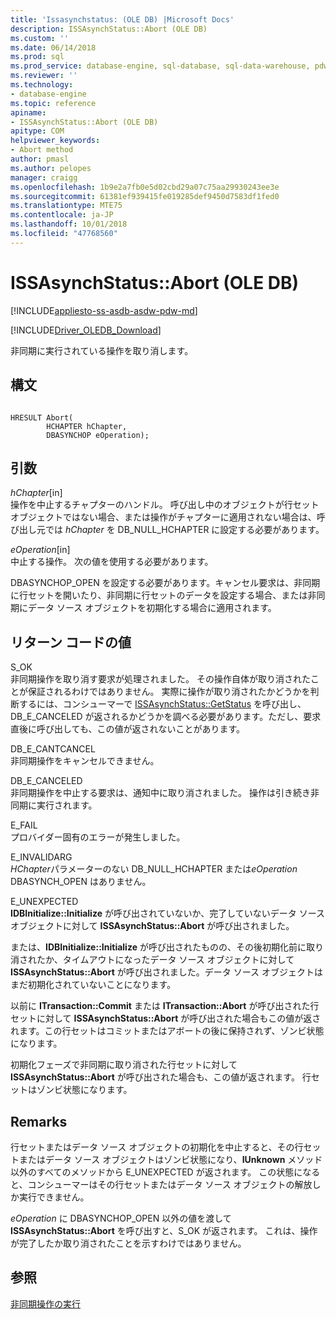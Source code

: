 ```yaml
---
title: 'Issasynchstatus: (OLE DB) |Microsoft Docs'
description: ISSAsynchStatus::Abort (OLE DB)
ms.custom: ''
ms.date: 06/14/2018
ms.prod: sql
ms.prod_service: database-engine, sql-database, sql-data-warehouse, pdw
ms.reviewer: ''
ms.technology:
- database-engine
ms.topic: reference
apiname:
- ISSAsynchStatus::Abort (OLE DB)
apitype: COM
helpviewer_keywords:
- Abort method
author: pmasl
ms.author: pelopes
manager: craigg
ms.openlocfilehash: 1b9e2a7fb0e5d02cbd29a07c75aa29930243ee3e
ms.sourcegitcommit: 61381ef939415fe019285def9450d7583df1fed0
ms.translationtype: MTE75
ms.contentlocale: ja-JP
ms.lasthandoff: 10/01/2018
ms.locfileid: "47768560"
---
```

# <a name="issasynchstatusabort-ole-db"></a>ISSAsynchStatus::Abort (OLE DB)
[!INCLUDE[appliesto-ss-asdb-asdw-pdw-md](../../../includes/appliesto-ss-asdb-asdw-pdw-md.md)]

[!INCLUDE[Driver_OLEDB_Download](../../../includes/driver_oledb_download.md)]

  非同期に実行されている操作を取り消します。  
  
## <a name="syntax"></a>構文  
  
```  
  
HRESULT Abort(  
        HCHAPTER hChapter,  
        DBASYNCHOP eOperation);  
```  
  
## <a name="arguments"></a>引数  
 *hChapter*[in]  
 操作を中止するチャプターのハンドル。 呼び出し中のオブジェクトが行セット オブジェクトではない場合、または操作がチャプターに適用されない場合は、呼び出し元では *hChapter* を DB_NULL_HCHAPTER に設定する必要があります。  
  
 *eOperation*[in]  
 中止する操作。 次の値を使用する必要があります。  
  
 DBASYNCHOP_OPEN を設定する必要があります。キャンセル要求は、非同期に行セットを開いたり、非同期に行セットのデータを設定する場合、または非同期にデータ ソース オブジェクトを初期化する場合に適用されます。  
  
## <a name="return-code-values"></a>リターン コードの値  
 S_OK  
 非同期操作を取り消す要求が処理されました。 その操作自体が取り消されたことが保証されるわけではありません。 実際に操作が取り消されたかどうかを判断するには、コンシューマーで [ISSAsynchStatus::GetStatus](../../oledb/ole-db-interfaces/issasynchstatus-getstatus-ole-db.md) を呼び出し、DB_E_CANCELED が返されるかどうかを調べる必要があります。ただし、要求直後に呼び出しても、この値が返されないことがあります。  
  
 DB_E_CANTCANCEL  
 非同期操作をキャンセルできません。  
  
 DB_E_CANCELED  
 非同期操作を中止する要求は、通知中に取り消されました。 操作は引き続き非同期に実行されます。  
  
 E_FAIL  
 プロバイダー固有のエラーが発生しました。  
  
 E_INVALIDARG  
 *HChapter*パラメーターのない DB_NULL_HCHAPTER または*eOperation* DBASYNCH_OPEN はありません。  
  
 E_UNEXPECTED  
 **IDBInitialize::Initialize** が呼び出されていないか、完了していないデータ ソース オブジェクトに対して **ISSAsynchStatus::Abort** が呼び出されました。  
  
 または、**IDBInitialize::Initialize** が呼び出されたものの、その後初期化前に取り消されたか、タイムアウトになったデータ ソース オブジェクトに対して **ISSAsynchStatus::Abort** が呼び出されました。データ ソース オブジェクトはまだ初期化されていないことになります。  
  
 以前に **ITransaction::Commit** または **ITransaction::Abort** が呼び出された行セットに対して **ISSAsynchStatus::Abort** が呼び出された場合もこの値が返されます。この行セットはコミットまたはアボートの後に保持されず、ゾンビ状態になります。  
  
 初期化フェーズで非同期に取り消された行セットに対して **ISSAsynchStatus::Abort** が呼び出された場合も、この値が返されます。 行セットはゾンビ状態になります。  
  
## <a name="remarks"></a>Remarks  
 行セットまたはデータ ソース オブジェクトの初期化を中止すると、その行セットまたはデータ ソース オブジェクトはゾンビ状態になり、**IUnknown** メソッド以外のすべてのメソッドから E_UNEXPECTED が返されます。 この状態になると、コンシューマーはその行セットまたはデータ ソース オブジェクトの解放しか実行できません。  
  
 *eOperation* に DBASYNCHOP_OPEN 以外の値を渡して **ISSAsynchStatus::Abort** を呼び出すと、S_OK が返されます。 これは、操作が完了したか取り消されたことを示すわけではありません。  
  
## <a name="see-also"></a>参照  
 [非同期操作の実行](../../oledb/features/performing-asynchronous-operations.md)  
  
  
